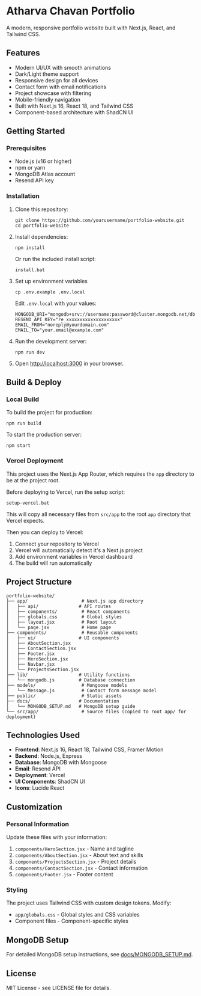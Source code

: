 
# Atharva Chavan Portfolio

A modern, responsive portfolio website built with Next.js, React, and Tailwind CSS.

## Features

- Modern UI/UX with smooth animations
- Dark/Light theme support
- Responsive design for all devices
- Contact form with email notifications
- Project showcase with filtering
- Mobile-friendly navigation
- Built with Next.js 16, React 18, and Tailwind CSS
- Component-based architecture with ShadCN UI

## Getting Started

### Prerequisites

- Node.js (v16 or higher)
- npm or yarn
- MongoDB Atlas account
- Resend API key

### Installation

1. Clone this repository:
   ```
   git clone https://github.com/yourusername/portfolio-website.git
   cd portfolio-website
   ```

2. Install dependencies:
   ```
   npm install
   ```

   Or run the included install script:
   ```
   install.bat
   ```

3. Set up environment variables
   ```
   cp .env.example .env.local
   ```

   Edit `.env.local` with your values:
   ```
   MONGODB_URI="mongodb+srv://username:password@cluster.mongodb.net/dbname"
   RESEND_API_KEY="re_xxxxxxxxxxxxxxxxxxxx"
   EMAIL_FROM="noreply@yourdomain.com"
   EMAIL_TO="your.email@example.com"
   ```

4. Run the development server:
   ```
   npm run dev
   ```

5. Open [http://localhost:3000](http://localhost:3000) in your browser.

## Build & Deploy

### Local Build

To build the project for production:
```
npm run build
```

To start the production server:
```
npm start
```

### Vercel Deployment

This project uses the Next.js App Router, which requires the `app` directory to be at the project root.

Before deploying to Vercel, run the setup script:
```
setup-vercel.bat
```

This will copy all necessary files from `src/app` to the root `app` directory that Vercel expects.

Then you can deploy to Vercel:
1. Connect your repository to Vercel
2. Vercel will automatically detect it's a Next.js project
3. Add environment variables in Vercel dashboard
4. The build will run automatically

## Project Structure

```
portfolio-website/
├── app/                    # Next.js app directory
│   ├── api/               # API routes
│   ├── components/         # React components
│   ├── globals.css         # Global styles
│   ├── layout.jsx          # Root layout
│   └── page.jsx            # Home page
├── components/             # Reusable components
│   ├── ui/                # UI components
│   ├── AboutSection.jsx
│   ├── ContactSection.jsx
│   ├── Footer.jsx
│   ├── HeroSection.jsx
│   ├── Navbar.jsx
│   └── ProjectsSection.jsx
├── lib/                   # Utility functions
│   └── mongodb.js         # Database connection
├── models/                 # Mongoose models
│   └── Message.js          # Contact form message model
├── public/                 # Static assets
├── docs/                  # Documentation
│   └── MONGODB_SETUP.md   # MongoDB setup guide
└── src/app/                # Source files (copied to root app/ for deployment)
```

## Technologies Used

- **Frontend**: Next.js 16, React 18, Tailwind CSS, Framer Motion
- **Backend**: Node.js, Express
- **Database**: MongoDB with Mongoose
- **Email**: Resend API
- **Deployment**: Vercel
- **UI Components**: ShadCN UI
- **Icons**: Lucide React

## Customization

### Personal Information

Update these files with your information:

1. `components/HeroSection.jsx` - Name and tagline
2. `components/AboutSection.jsx` - About text and skills
3. `components/ProjectsSection.jsx` - Project details
4. `components/ContactSection.jsx` - Contact information
5. `components/Footer.jsx` - Footer content

### Styling

The project uses Tailwind CSS with custom design tokens. Modify:

- `app/globals.css` - Global styles and CSS variables
- Component files - Component-specific styles

## MongoDB Setup

For detailed MongoDB setup instructions, see [docs/MONGODB_SETUP.md](docs/MONGODB_SETUP.md).

## License

MIT License - see LICENSE file for details.

